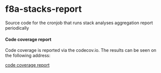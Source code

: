 # f8a-stacks-report
Source code for the cronjob that runs stack analyses aggregation report periodically


#### Code coverage report

Code coverage is reported via the codecov.io. The results can be seen on the following address:

[code coverage report](https://codecov.io/gh/fabric8-analytics/f8a-stacks-report)
